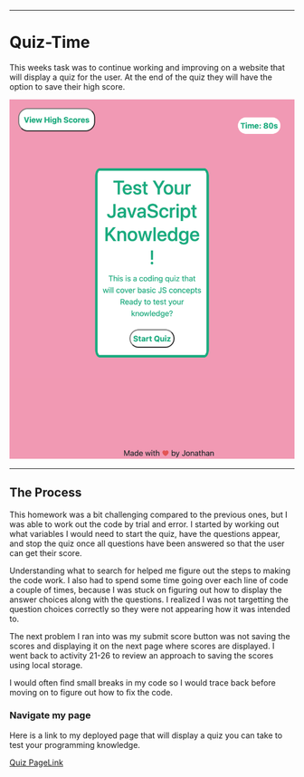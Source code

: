 --------------------------------------

# Quiz-Time

This weeks task was to continue working and improving on a website that will display a quiz for the user. At the end of the quiz they will have the option to save their high score. 

![PNG of Quiz Page](images/Quiz-Time.png)

--------------------------------------

## The Process 

This homework was a bit challenging compared to the previous ones, but I was able to work out the code by trial and error. I started by working out what variables I would need to start the quiz, have the questions appear, and stop the quiz once all questions have been answered so that the user can get their score.

Understanding what to search for helped me figure out the steps to making the code work. I also had to spend some time going over each line of code a couple of times, because I was stuck on figuring out how to display the answer choices along with the questions. I realized I was not targetting the question choices correctly so they were not appearing how it was intended to. 

The next problem I ran into was my submit score button was not saving the scores and displaying it on the next page where scores are displayed. I went back to activity 21-26 to review an approach to saving the scores using local storage. 

I would often find small breaks in my code so I would trace back before moving on to figure out how to fix the code. 


### Navigate my page

Here is a link to my deployed page that will display a quiz you can take to test your programming knowledge.

[Quiz PageLink](https://jmonrom.github.io/Quiz-Time/)